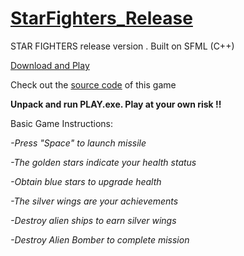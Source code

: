 # [StarFighters_Release](https://github.com/abrarShariar/StarFighters_Release/archive/master.zip)
STAR FIGHTERS release version . Built on SFML (C++) 

[Download and Play](https://github.com/abrarShariar/StarFighters_Release/archive/master.zip)

Check out the [source code](https://github.com/abrarShariar/Star_Fighters) of this game

**Unpack and run PLAY.exe. Play at your own risk !!**

Basic Game Instructions: 

*-Press "Space" to launch missile*

*-The golden stars indicate your health status*

*-Obtain blue stars to upgrade health*

*-The silver wings are your achievements*

*-Destroy alien ships to earn silver wings*

*-Destroy Alien Bomber to complete mission*
